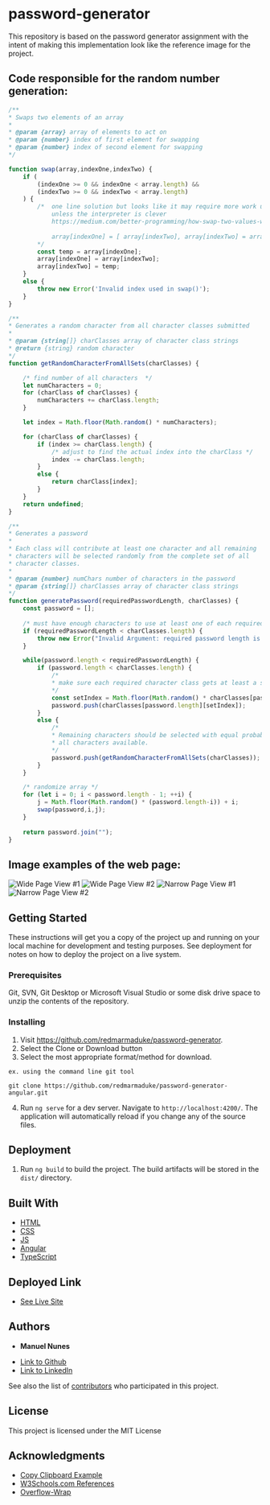 # password-generator

This repository is based on the password generator assignment with the intent of making this implementation
look like the reference image for the project.

## Code responsible for the random number generation:

```javascript
/**
* Swaps two elements of an array
*
* @param {array} array of elements to act on
* @param {number} index of first element for swapping
* @param {number} index of second element for swapping
*/

function swap(array,indexOne,indexTwo) {
    if (
        (indexOne >= 0 && indexOne < array.length) && 
        (indexTwo >= 0 && indexTwo < array.length)
    ) {
        /*  one line solution but looks like it may require more work under the hood
            unless the interpreter is clever
            https://medium.com/better-programming/how-swap-two-values-without-temporary-variables-using-javascript-8bb28f96b5f6
            
            array[indexOne] = [ array[indexTwo], array[indexTwo] = array[indexOne] ][0];
        */
        const temp = array[indexOne];
        array[indexOne] = array[indexTwo];
        array[indexTwo] = temp;
    }
    else {
        throw new Error('Invalid index used in swap()');
    }
}

/**
* Generates a random character from all character classes submitted
*
* @param {string[]} charClasses array of character class strings
* @return {string} random character
*/
function getRandomCharacterFromAllSets(charClasses) {

    /* find number of all characters  */
    let numCharacters = 0;
    for (charClass of charClasses) {
        numCharacters += charClass.length;
    }

    let index = Math.floor(Math.random() * numCharacters);

    for (charClass of charClasses) {                
        if (index >= charClass.length) {
            /* adjust to find the actual index into the charClass */
            index -= charClass.length;
        }
        else {
            return charClass[index];
        }
    }
    return undefined;
}

/**
* Generates a password
*
* Each class will contribute at least one character and all remaining
* characters will be selected randomly from the complete set of all
* character classes.
*
* @param {number} numChars number of characters in the password
* @param {string[]} charClasses array of character class strings
*/
function generatePassword(requiredPasswordLength, charClasses) {
    const password = [];
    
    /* must have enough characters to use at least one of each required character class */
    if (requiredPasswordLength < charClasses.length) {
        throw new Error("Invalid Argument: required password length is too short!"); 
    }

    while(password.length < requiredPasswordLength) {
        if (password.length < charClasses.length) {
            /* 
            * make sure each required character class gets at least a single instance 
            */
            const setIndex = Math.floor(Math.random() * charClasses[password.length].length);
            password.push(charClasses[password.length][setIndex]);
        }
        else {
            /* 
            * Remaining characters should be selected with equal probability from
            * all characters available.
            */
            password.push(getRandomCharacterFromAllSets(charClasses));
        }
    }

    /* randomize array */
    for (let i = 0; i < password.length - 1; ++i) {
        j = Math.floor(Math.random() * (password.length-i)) + i;
        swap(password,i,j);
    }
    
    return password.join("");
}
```

## Image examples of the web page:

![Wide Page View #1](.README.md/img/wide-pre-password-gen.PNG)
![Wide Page View #2](.README.md/img/wide-post-password-gen.PNG)
![Narrow Page View #1](.README.md/img/narrow-pre-password-gen.PNG)
![Narrow Page View #2](.README.md/img/narrow-post-password-gen.PNG)

## Getting Started

These instructions will get you a copy of the project up and running on your local machine for development and testing purposes. See deployment for notes on how to deploy the project on a live system.

### Prerequisites

Git, SVN, Git Desktop or Microsoft Visual Studio or some disk drive
space to unzip the contents of the repository.

### Installing

1) Visit https://github.com/redmarmaduke/password-generator.
2) Select the Clone or Download button
3) Select the most appropriate format/method for download. 
```
ex. using the command line git tool

git clone https://github.com/redmarmaduke/password-generator-angular.git

```

4) Run `ng serve` for a dev server. Navigate to `http://localhost:4200/`. The application will automatically reload if you change any of the source files.

## Deployment

1) Run `ng build` to build the project. The build artifacts will be stored in the `dist/` directory.

## Built With

* [HTML](https://developer.mozilla.org/en-US/docs/Web/HTML)
* [CSS](https://developer.mozilla.org/en-US/docs/Web/CSS)
* [JS](https://developer.mozilla.org/en-US/docs/Web/JavaScript)
* [Angular](https://angular.io/cli)
* [TypeScript](https://www.typescriptlang.org/)

## Deployed Link

* [See Live Site](https://redmarmaduke.github.io/password-generator-angular/)

## Authors

* **Manuel Nunes** 

- [Link to Github](https://github.com/redmarmaduke/)
- [Link to LinkedIn](https://www.linkedin.com/in/manuel-nunes-272ba31b/)

See also the list of [contributors](./contributors) who participated in this project.

## License

This project is licensed under the MIT License 

## Acknowledgments

* [Copy Clipboard Example](https://www.w3schools.com/howto/howto_js_copy_clipboard.asp)
* [W3Schools.com References](https://www.w3schools.com/)
* [Overflow-Wrap](https://css-tricks.com/almanac/properties/o/overflow-wrap/)


